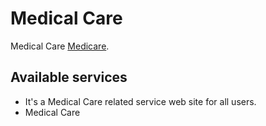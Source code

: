 # Medical Care

Medical Care [Medicare]().

## Available services

- It's a Medical Care related service web site for all users.
- Medical Care 
